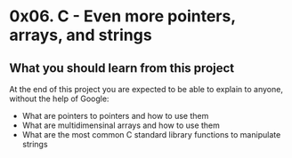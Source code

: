 # 0x06. C - Even more pointers, arrays, and strings

## What you should learn from this project
At the end of this project you are expected to be able to explain to anyone, without the help of Google:
* What are pointers to pointers and how to use them
* What are multidimensinal arrays and how to use them
* What are the most common C standard library functions to manipulate strings